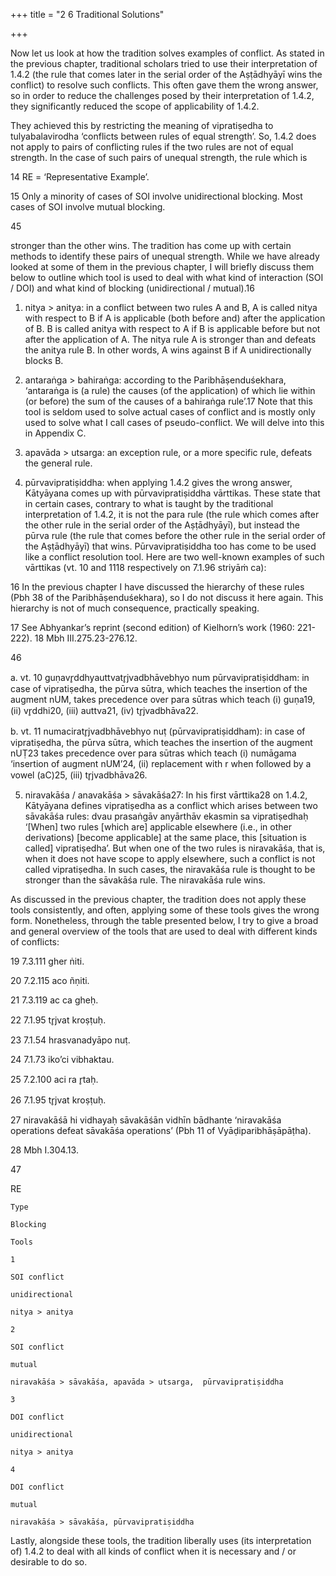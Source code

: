 +++
title = "2 6 Traditional Solutions"

+++

Now let us look at how the tradition solves examples of conflict. As stated in the previous  chapter, traditional scholars tried to use their interpretation of 1.4.2 (the rule that comes later  in the serial order of the Aṣṭādhyāyī wins the conflict) to resolve such conflicts. This often gave  them the wrong answer, so in order to reduce the challenges posed by their interpretation of  1.4.2, they significantly reduced the scope of applicability of 1.4.2. 

They achieved this by restricting the meaning of vipratiṣedha to tulyabalavirodha ‘conflicts between rules of equal strength’. So, 1.4.2 does not apply to pairs of conflicting rules if the two  rules are not of equal strength. In the case of such pairs of unequal strength, the rule which is  

14 RE = ‘Representative Example’. 

15 Only a minority of cases of SOI involve unidirectional blocking. Most cases of SOI involve mutual  blocking. 

45 

stronger than the other wins. The tradition has come up with certain methods to identify these  pairs of unequal strength. While we have already looked at some of them in the previous  chapter, I will briefly discuss them below to outline which tool is used to deal with what kind  of interaction (SOI / DOI) and what kind of blocking (unidirectional / mutual).16 

1. nitya > anitya: in a conflict between two rules A and B, A is called nitya with respect to B  if A is applicable (both before and) after the application of B. B is called anitya with respect to  A if B is applicable before but not after the application of A. The nitya rule A is stronger than  and defeats the anitya rule B. In other words, A wins against B if A unidirectionally blocks B. 

2. antaraṅga > bahiraṅga: according to the Paribhāṣenduśekhara, ‘antaraṅga is (a rule) the  causes (of the application) of which lie within (or before) the sum of the causes of a bahiraṅga rule’.17 Note that this tool is seldom used to solve actual cases of conflict and is mostly only  used to solve what I call cases of pseudo-conflict. We will delve into this in Appendix C. 

3. apavāda > utsarga: an exception rule, or a more specific rule, defeats the general rule. 

4. pūrvavipratiṣiddha: when applying 1.4.2 gives the wrong answer, Kātyāyana comes up with  pūrvavipratiṣiddha vārttikas. These state that in certain cases, contrary to what is taught by the  traditional interpretation of 1.4.2, it is not the para rule (the rule which comes after the other  rule in the serial order of the Aṣṭādhyāyī), but instead the pūrva rule (the rule that comes before  the other rule in the serial order of the Aṣṭādhyāyī) that wins. Pūrvavipratiṣiddha too has come  to be used like a conflict resolution tool. Here are two well-known examples of such vārttikas  (vt. 10 and 1118 respectively on 7.1.96 striyāṁ ca): 

16 In the previous chapter I have discussed the hierarchy of these rules (Pbh 38 of the  Paribhāṣenduśekhara), so I do not discuss it here again. This hierarchy is not of much consequence,  practically speaking. 

17 See Abhyankar’s reprint (second edition) of Kielhorn’s work (1960: 221-222). 18 Mbh III.275.23-276.12.

46 

a. vt. 10 guṇavr̥ddhyauttvatr̥jvadbhāvebhyo num pūrvavipratiṣiddham: in case of vipratiṣedha,  the pūrva sūtra, which teaches the insertion of the augment nUM, takes precedence over para  sūtras which teach (i) guṇa19, (ii) vr̥ddhi20, (iii) auttva21, (iv) tr̥jvadbhāva22. 

b. vt. 11 numaciratr̥jvadbhāvebhyo nuṭ (pūrvavipratiṣiddham): in case of vipratiṣedha, the  pūrva sūtra, which teaches the insertion of the augment nUṬ23 takes precedence over para  sūtras which teach (i) numāgama ‘insertion of augment nUM’24, (ii) replacement with r when  followed by a vowel (aC)25, (iii) tr̥jvadbhāva26.  

5. niravakāśa / anavakāśa > sāvakāśa27: In his first vārttika28 on 1.4.2, Kātyāyana defines  vipratiṣedha as a conflict which arises between two sāvakāśa rules: dvau prasaṅgāv anyārthāv  ekasmin sa vipratiṣedhaḥ ‘[When] two rules [which are] applicable elsewhere (i.e., in other  derivations) [become applicable] at the same place, this [situation is called] vipratiṣedha’. But  when one of the two rules is niravakāśa, that is, when it does not have scope to apply elsewhere,  such a conflict is not called vipratiṣedha. In such cases, the niravakāśa rule is thought to be  stronger than the sāvakāśa rule. The niravakāśa rule wins. 

As discussed in the previous chapter, the tradition does not apply these tools consistently, and  often, applying some of these tools gives the wrong form. Nonetheless, through the table  presented below, I try to give a broad and general overview of the tools that are used to deal  with different kinds of conflicts: 

19 7.3.111 gher ṅiti. 

20 7.2.115 aco ñṇiti. 

21 7.3.119 ac ca gheḥ. 

22 7.1.95 tr̥jvat kroṣṭuḥ. 

23 7.1.54 hrasvanadyāpo nuṭ. 

24 7.1.73 iko’ci vibhaktau. 

25 7.2.100 aci ra r̥taḥ. 

26 7.1.95 tr̥jvat kroṣṭuḥ. 

27 niravakāśā hi vidhayaḥ sāvakāśān vidhīn bādhante ‘niravakāśa operations defeat sāvakāśa operations’ (Pbh 11 of Vyāḍiparibhāṣāpāṭha). 

28 Mbh I.304.13.

47 

RE 

	Type 

	Blocking 

	Tools

	1 

	SOI conflict 

	unidirectional 

	nitya > anitya

	2 

	SOI conflict 

	mutual 

	niravakāśa > sāvakāśa, apavāda > utsarga,  pūrvavipratiṣiddha

	3 

	DOI conflict 

	unidirectional 

	nitya > anitya

	4 

	DOI conflict 

	mutual 

	niravakāśa > sāvakāśa, pūrvavipratiṣiddha

	







Lastly, alongside these tools, the tradition liberally uses (its interpretation of) 1.4.2 to deal with  all kinds of conflict when it is necessary and / or desirable to do so.  
